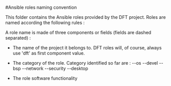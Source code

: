 #Ansible roles naming convention

This folder contains the Ansible roles provided by the DFT project. Roles are named according the following rules :

A role name is made of three components or fields (fields are dashed separated) :
  - The name of the project it belongs to. DFT roles will, of course, always use 'dft' as first component value.
  - The category of the role. Category identified so far are :
    --os
    --devel
    --bsp
    --network
    --security
    --desktop

  - The role software functionality

